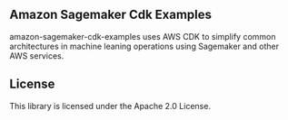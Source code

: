 ## Amazon Sagemaker Cdk Examples

amazon-sagemaker-cdk-examples uses AWS CDK to simplify common architectures in machine leaning operations using Sagemaker and other AWS services.

## License

This library is licensed under the Apache 2.0 License. 
